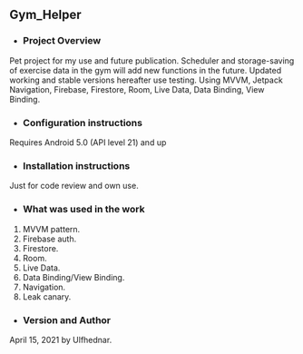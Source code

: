 ## Gym_Helper
* ### Project Overview
Pet project for my use and future publication. Scheduler and storage-saving of exercise data in the gym will add new functions in the future. 
Updated working and stable versions hereafter use testing. 
Using MVVM, Jetpack Navigation, Firebase, Firestore, Room, Live Data, Data Binding, View Binding.  
* ### Configuration instructions
Requires Android 5.0 (API level 21) and up
* ### Installation instructions
Just for code review and own use.
* ### What was used in the work
1. MVVM pattern.
2. Firebase auth.
3. Firestore. 
4. Room.
5. Live Data.
6. Data Binding/View Binding.
7. Navigation.
8. Leak canary.
* ### Version and Author
April 15, 2021 by Ulfhednar.
